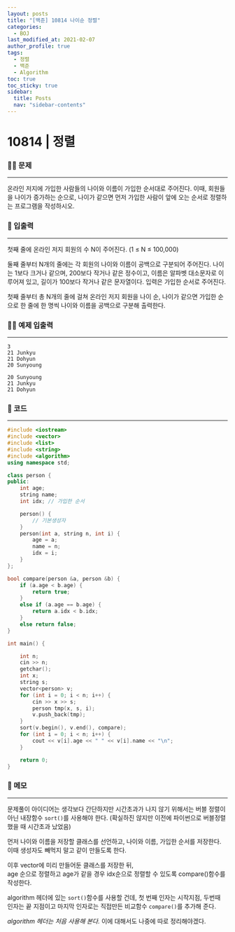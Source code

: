 ```yaml
---
layout: posts
title: "[백준] 10814 나이순 정렬"
categories:
  - BOJ
last_modified_at: 2021-02-07
author_profile: true
tags:
  - 정렬
  - 백준
  - Algorithm
toc: true
toc_sticky: true
sidebar:
  title: Posts
  nav: "sidebar-contents"
---
```

# 10814 | 정렬


### 🙋‍♀️ 문제

-----

온라인 저지에 가입한 사람들의 나이와 이름이 가입한 순서대로 주어진다. 이때, 회원들을 나이가 증가하는 순으로, 나이가 같으면 먼저 가입한 사람이 앞에 오는 순서로 정렬하는 프로그램을 작성하시오.

### 🙌 입출력

-----

첫째 줄에 온라인 저지 회원의 수 N이 주어진다. (1 ≤ N ≤ 100,000)

둘째 줄부터 N개의 줄에는 각 회원의 나이와 이름이 공백으로 구분되어 주어진다. 나이는 1보다 크거나 같으며, 200보다 작거나 같은 정수이고, 이름은 알파벳 대소문자로 이루어져 있고, 길이가 100보다 작거나 같은 문자열이다. 입력은 가입한 순서로 주어진다.

첫째 줄부터 총 N개의 줄에 걸쳐 온라인 저지 회원을 나이 순, 나이가 같으면 가입한 순으로 한 줄에 한 명씩 나이와 이름을 공백으로 구분해 출력한다.

### 🙋‍♂️ 예제 입출력

-----

```
3
21 Junkyu
21 Dohyun
20 Sunyoung
```

```
20 Sunyoung
21 Junkyu
21 Dohyun
```

### 🚀 코드

-----

```c++
#include <iostream>
#include <vector>
#include <list>
#include <string>
#include <algorithm>
using namespace std;

class person {
public:
	int age;
	string name;
	int idx; // 가입한 순서

	person() {
		// 기본생성자
	}
	person(int a, string n, int i) {
		age = a;
		name = n;
		idx = i;
	}
};

bool compare(person &a, person &b) {
	if (a.age < b.age) {
		return true;
	}
	else if (a.age == b.age) {
		return a.idx < b.idx;
	}
	else return false;
}

int main() {

	int n;
	cin >> n;
	getchar();
	int x;
	string s;
	vector<person> v;
	for (int i = 0; i < n; i++) {
		cin >> x >> s;
		person tmp(x, s, i);
		v.push_back(tmp);
	}
	sort(v.begin(), v.end(), compare);
	for (int i = 0; i < n; i++) {
		cout << v[i].age << " " << v[i].name << "\n";
	}

	return 0;
}
```

### 🌠 메모

-----

문제풀이 아이디어는 생각보다 간단하지만 시간초과가 나지 않기 위해서는 버블 정렬이 아닌 내장함수 ```sort()```를 사용해야 한다. (확실하진 않지만 이전에 파이썬으로 버블정렬 했을 때 시간초과 났었음)

먼저 나이와 이름을 저장할 클래스를 선언하고, 나이와 이름, 가입한 순서를 저장한다. 이때 생성자도 빼먹지 말고 같이 만들도록 한다.

이후 vector에 미리 만들어둔 클래스를 저장한 뒤,<br>
age 순으로 정렬하고 age가 같을 경우 idx순으로 정렬할 수 있도록 compare()함수를 작성한다.

algorithm 헤더에 있는 ```sort()```함수를 사용할 건데, 첫 번째 인자는 시작지점, 두번때 인자는 끝 지점이고 마지막 인자로는 직접만든 비교함수 ```compare()```를 추가해 준다.


*algorithm 헤더는 처음 사용해 본다.* 이에 대해서도 나중에 따로 정리해야겠다.
